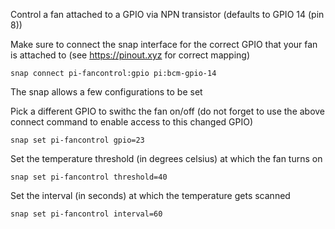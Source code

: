 Control a fan attached to a GPIO via NPN transistor
(defaults to GPIO 14 (pin 8))

Make sure to connect the snap interface for the correct GPIO
that your fan is attached to (see https://pinout.xyz for correct mapping)

    snap connect pi-fancontrol:gpio pi:bcm-gpio-14

The snap allows a few configurations to be set

Pick a different GPIO to swithc the fan on/off (do not forget to use the
above connect command to enable access to this changed GPIO)

    snap set pi-fancontrol gpio=23

Set the temperature threshold (in degrees celsius) at which the
fan turns on

    snap set pi-fancontrol threshold=40

Set the interval (in seconds) at which the temperature gets scanned

    snap set pi-fancontrol interval=60

